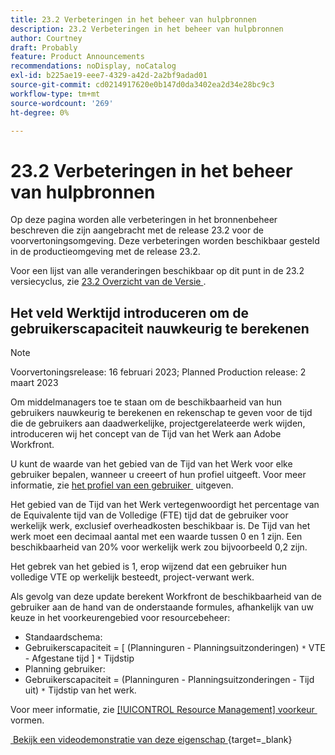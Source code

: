 ```yaml
---
title: 23.2 Verbeteringen in het beheer van hulpbronnen
description: 23.2 Verbeteringen in het beheer van hulpbronnen
author: Courtney
draft: Probably
feature: Product Announcements
recommendations: noDisplay, noCatalog
exl-id: b225ae19-eee7-4329-a42d-2a2bf9adad01
source-git-commit: cd0214917620e0b147d0da3402ea2d34e28bc9c3
workflow-type: tm+mt
source-wordcount: '269'
ht-degree: 0%

---
```


# 23.2 Verbeteringen in het beheer van hulpbronnen

Op deze pagina worden alle verbeteringen in het bronnenbeheer beschreven die zijn aangebracht met de release 23.2 voor de voorvertoningsomgeving. Deze verbeteringen worden beschikbaar gesteld in de productieomgeving met de release 23.2.

Voor een lijst van alle veranderingen beschikbaar op dit punt in de 23.2 versiecyclus, zie [&#x200B; 23.2 Overzicht van de Versie &#x200B;](/help/quicksilver/product-announcements/product-releases/23.2-release-activity/23-2-release-overview.md).

## Het veld Werktijd introduceren om de gebruikerscapaciteit nauwkeurig te berekenen

>[!NOTE]
>
>Voorvertoningsrelease: 16 februari 2023; Planned Production release: 2 maart 2023

Om middelmanagers toe te staan om de beschikbaarheid van hun gebruikers nauwkeurig te berekenen en rekenschap te geven voor de tijd die de gebruikers aan daadwerkelijke, projectgerelateerde werk wijden, introduceren wij het concept van de Tijd van het Werk aan Adobe Workfront.

U kunt de waarde van het gebied van de Tijd van het Werk voor elke gebruiker bepalen, wanneer u creeert of hun profiel uitgeeft. Voor meer informatie, zie [&#x200B; het profiel van een gebruiker &#x200B;](/help/quicksilver/administration-and-setup/add-users/create-and-manage-users/edit-a-users-profile.md) uitgeven.

Het gebied van de Tijd van het Werk vertegenwoordigt het percentage van de Equivalente tijd van de Volledige (FTE) tijd dat de gebruiker voor werkelijk werk, exclusief overheadkosten beschikbaar is. De Tijd van het werk moet een decimaal aantal met een waarde tussen 0 en 1 zijn. Een beschikbaarheid van 20% voor werkelijk werk zou bijvoorbeeld 0,2 zijn.

Het gebrek van het gebied is 1, erop wijzend dat een gebruiker hun volledige VTE op werkelijk besteedt, project-verwant werk.

Als gevolg van deze update berekent Workfront de beschikbaarheid van de gebruiker aan de hand van de onderstaande formules, afhankelijk van uw keuze in het voorkeurengebied voor resourcebeheer:

* Standaardschema:
* Gebruikerscapaciteit = [ (Planninguren - Planningsuitzonderingen) `*` VTE - Afgestane tijd ] `*` Tijdstip
* Planning gebruiker:
* Gebruikerscapaciteit = (Planninguren - Planningsuitzonderingen - Tijd uit) `*` Tijdstip van het werk.

Voor meer informatie, zie [&#x200B; [!UICONTROL Resource Management] voorkeur &#x200B;](/help/quicksilver/administration-and-setup/set-up-workfront/configure-system-defaults/configure-resource-mgmt-preferences.md) vormen.

[&#x200B; Bekijk een videodemonstratie van deze eigenschap &#x200B;](https://video.tv.adobe.com/v/3415608/){target=_blank}
